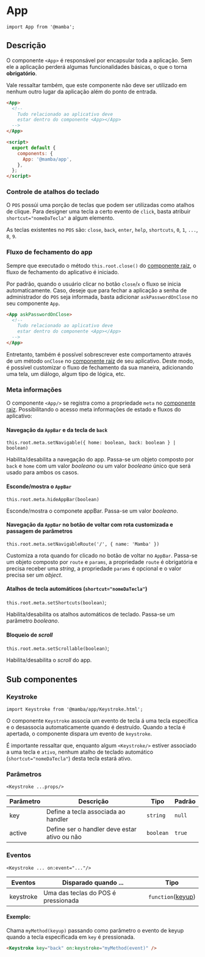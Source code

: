 # App

`import App from '@mamba';`

## Descrição

O componente `<App>` é responsável por encapsular toda a aplicação. Sem ele a aplicação perderá algumas funcionalidades básicas, o que o torna **obrigatório**.

Vale ressaltar também, que este componente não deve ser utilizado em nenhum outro lugar da aplicação além do ponto de entrada.

```html
<App>
  <!--
    Tudo relacionado ao aplicativo deve
    estar dentro do componente <App></App>
  -->
</App>

<script>
  export default {
    components: {
      App: '@mamba/app',
    },
  };
</script>
```

### Controle de atalhos do teclado

O `POS` possúi uma porção de teclas que podem ser utilizadas como atalhos de clique. Para designer uma tecla a certo evento de `click`, basta atribuir `shortcut="nomeDaTecla"` a algum elemento.

As teclas existentes no `POS` são: `close`, `back`, `enter`, `help`, `shortcuts`, `0`, `1`, `...`, `8`, `9`.

### Fluxo de fechamento do app

Sempre que executado o método `this.root.close()` do [componente raiz](https://svelte.technology/guide#component-root), o fluxo de fechamento do aplicativo é iniciado.

Por padrão, quando o usuário clicar no botão `close`/`x` o fluxo se inicia automaticamente. Caso, deseje que para fechar a aplicação a senha de administrador do `POS` seja informada, basta adicionar `askPasswordOnClose` no seu componente `App`.

```html
<App askPasswordOnClose>
  <!--
    Tudo relacionado ao aplicativo deve
    estar dentro do componente <App></App>
  -->
</App>
```

Entretanto, também é possível sobrescrever este comportamento através de um método `onClose` no [componente raiz](https://svelte.technology/guide#component-root) de seu aplicativo. Deste modo, é possível customizar o fluxo de fechamento da sua maneira, adicionando uma tela, um diálogo, algum tipo de lógica, etc.

### Meta informações

O componente `<App/>` se registra como a propriedade `meta` no [componente raiz](https://svelte.technology/guide#component-root). Possibilitando o acesso meta informações de estado e fluxos do aplicativo:

#### Navegação da `AppBar` e da tecla de `back`

`this.root.meta.setNavigable({ home: boolean, back: boolean } | boolean)`

Habilita/desabilita a navegação do app. Passa-se um objeto composto por `back` e `home` com um valor _booleano_ ou um valor _booleano_ único que será usado para ambos os casos.


#### Esconde/mostra o `AppBar`

`this.root.meta.hideAppBar(boolean)`

Esconde/mostra o componete appBar. Passa-se um valor _booleano_.

#### Navegação da `AppBar` no botão de voltar com rota customizada e passagem de parâmetros

`this.root.meta.setNavigableRoute('/', { name: 'Mamba' })`

Customiza a rota quando for clicado no botão de voltar no `AppBar`. Passa-se um objeto composto por `route` e `params`, a propriedade `route` é obrigatória e precisa receber uma _string_, a propriedade `params` é opcional e o valor precisa ser um _object_.


#### Atalhos de tecla automáticos (`shortcut="nomeDaTecla"`)

`this.root.meta.setShortcuts(boolean)`;

Habilita/desabilita os atalhos automáticos de teclado. Passa-se um parâmetro _booleano_.

#### Bloqueio de _scroll_

`this.root.meta.setScrollable(boolean)`;

Habilita/desabilita o _scroll_ do app.

## Sub componentes

### Keystroke

`import Keystroke from '@mamba/app/Keystroke.html';`

O componente `Keystroke` associa um evento de tecla á uma tecla específica e o desassocia automaticamente quando é destruído. Quando a tecla é apertada, o componente dispara um evento de `keystroke`.

É importante ressaltar que, enquanto algum `<Keystroke/>` estiver associado a uma tecla e `ativo`, nenhum atalho de teclado automático (`shortcut="nomeDaTecla"`) desta tecla estará ativo.

### Parâmetros

`<Keystroke ...props/>`

| Parâmetro | Descrição                                    | Tipo      | Padrão |
| --------- | -------------------------------------------- | --------- | ------ |
| key       | Define a tecla associada ao handler          | `string`  | `null` |
| active    | Define ser o handler deve estar ativo ou não | `boolean` | `true` |

### Eventos

`<Keystroke ... on:event="..."/>`

| Eventos   | Disparado quando ...                | Tipo                                                                           |
| --------- | ----------------------------------- | ------------------------------------------------------------------------------ |
| keystroke | Uma das teclas do POS é pressionada | `function`([keyup](https://developer.mozilla.org/pt-BR/docs/Web/Events/keyup)) |

#### Exemplo:

Chama `myMethod(keyup)` passando como parâmetro o evento de keyup quando a tecla especificada em `key` é pressionada.

```html
<Keystroke key="back" on:keystroke="myMethod(event)" />
```

